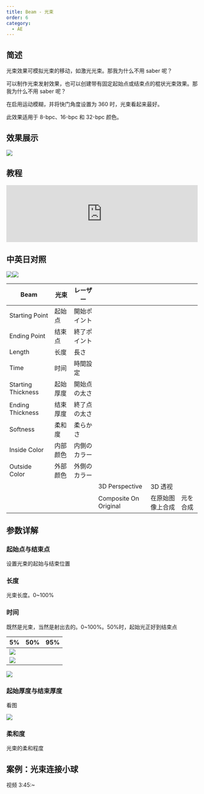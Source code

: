 ```yaml
---
title: Beam - 光束
order: 6
category:
  - AE
---
```


## 简述

光束效果可模拟光束的移动，如激光光束。那我为什么不用 saber 呢？

可以制作光束发射效果，也可以创建带有固定起始点或结束点的棍状光束效果。那我为什么不用 saber 呢？

在启用运动模糊，并将快门角度设置为 360 时，光束看起来最好。

此效果适用于 8-bpc、16-bpc 和 32-bpc 颜色。

## 效果展示

![](https://cdn.yuelili.com/20211227214227.png)

## 教程

<iframe src="https://player.bilibili.com/player.html?bvid=BV1e34y1X7Vj&page=55&high_quality=1" width="100%" allowfullscreen="allowfullscreen" frameborder="0"></iframe>

## 中英日对照

![](https://mir.yuelili.com/wp-content/uploads/user/AE/effects/AE-Effects-Generate-Beam.png)![](https://mir.yuelili.com/wp-content/uploads/user/AE/effects/AE-Effects-Generate-Beam_cn.png)

| Beam               | 光束     | レーザー     |                       |                  |          |
| ------------------ | -------- | ------------ | --------------------- | ---------------- | -------- |
| Starting Point     | 起始点   | 開始ポイント |                       |                  |          |
| Ending Point       | 结束点   | 終了ポイント |                       |                  |          |
| Length             | 长度     | 長さ         |                       |                  |          |
| Time               | 时间     | 時間設定     |                       |                  |          |
| Starting Thickness | 起始厚度 | 開始点の太さ |                       |                  |          |
| Ending Thickness   | 结束厚度 | 終了点の太さ |                       |                  |          |
| Softness           | 柔和度   | 柔らかさ     |                       |                  |          |
| Inside Color       | 内部颜色 | 内側のカラー |                       |                  |          |
| Outside Color      | 外部颜色 | 外側のカラー |                       |                  |          |
|                    |          |              | 3D Perspective        | 3D 透视          |          |
|                    |          |              | Composite On Original | 在原始图像上合成 | 元を合成 |

## 参数详解

### 起始点与结束点

设置光束的起始与结束位置

### 长度

光束长度。0~100%

### 时间

既然是光束，当然是射出去的。0~100%。50%时，起始光正好到结束点

| 5%                                              | 50% | 95% |
| ----------------------------------------------- | --- | --- |
| ![](https://cdn.yuelili.com/20211227214528.png) |
| ![](https://cdn.yuelili.com/20211227214601.png) |

![](https://cdn.yuelili.com/20211227214620.png)

### 起始厚度与结束厚度

看图

![](https://cdn.yuelili.com/20211227214833.png)

### 柔和度

光束的柔和程度

## 案例：光束连接小球

视频 3:45:~
